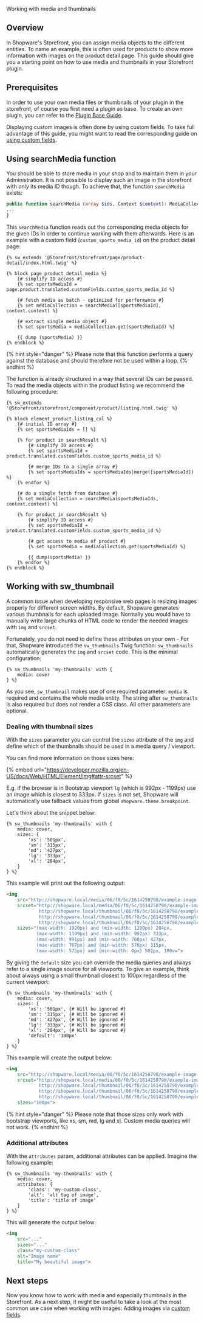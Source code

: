 Working with media and thumbnails

## Overview

In Shopware's Storefront, you can assign media objects to the different entities. To name an example, this is often 
used for products to show more information with images on the product detail page. This guide should give you a 
starting point on how to use media and thumbnails in your Storefront plugin.

## Prerequisites

In order to use your own media files or thumbnails of your plugin in the storefront, of course you first need a 
plugin as base. To create an own plugin, you can refer to the [Plugin Base Guide](./../plugin-base-guide.md).

Displaying custom images is often done by using custom fields. To take full advantage of this guide, you might want to
read the corresponding guide on [using custom fields](./../administration/add-custom-field.md).

## Using searchMedia function

You should be able to store media in your shop and to maintain them in your Administration. It is not possible to display 
such an image in the storefront with only its media ID though. To achieve that, the function `searchMedia` exists:

```php
public function searchMedia (array $ids, Context $context): MediaCollection { 
... 
}
```

This `searchMedia` function reads out the corresponding media objects for the given IDs in order to continue working with them 
afterwards. Here is an example with a custom field (`custom_sports_media_id`) on the product detail page:

```twig
{% sw_extends '@Storefront/storefront/page/product-detail/index.html.twig' %}

{% block page_product_detail_media %}
    {# simplify ID access #}
    {% set sportsMediaId = page.product.translated.customFields.custom_sports_media_id %}

    {# fetch media as batch - optimized for performance #}
    {% set mediaCollection = searchMedia([sportsMediaId], context.context) %}

    {# extract single media object #}
    {% set sportsMedia = mediaCollection.get(sportsMediaId) %}

    {{ dump (sportsMedia) }}
{% endblock %}
```

{% hint style="danger" %}
Please note that this function performs a query against the database and should therefore 
not be used within a loop.
{% endhint %}

The function is already structured in a way that several IDs can be passed.
To read the media objects within the product listing we recommend the following procedure:

```twig
{% sw_extends '@Storefront/storefront/component/product/listing.html.twig' %}

{% block element_product_listing_col %}
    {# initial ID array #}
    {% set sportsMediaIds = [] %}

    {% for product in searchResult %}
        {# simplify ID access #}
        {% set sportsMediaId = product.translated.customFields.custom_sports_media_id %}

        {# merge IDs to a single array #}
        {% set sportsMediaIds = sportsMediaIds|merge([sportsMediaId]) %}
    {% endfor %}

    {# do a single fetch from database #}
    {% set mediaCollection = searchMedia(sportsMediaIds, context.context) %}

    {% for product in searchResult %}
        {# simplify ID access #}
        {% set sportsMediaId = product.translated.customFields.custom_sports_media_id %}

        {# get access to media of product #}
        {% set sportsMedia = mediaCollection.get(sportsMediaId) %}

        {{ dump(sportsMedia) }}
    {% endfor %}
{% endblock %}
```

## Working with sw_thumbnail 

A common issue when developing responsive web pages is resizing images properly for different screen widths. By default,
Shopware generates various thumbnails for each uploaded image. Normally you would have to manually write large
chunks of HTML code to render the needed images with `img` and `srcset`.

Fortunately, you do not need to define these attributes on your own - For that, Shopware 
introduced the `sw_thumbnails` Twig function: `sw_thumbnails` automatically generates the `img` and `srcset` code.
This is the minimal configuration:
```twig
{% sw_thumbnails 'my-thumbnails' with {
    media: cover
} %}
```

As you see, `sw_thumbnail` makes use of one required parameter: `media` is required and contains the whole media entity.
The string after `sw_thumbnails` is also required but does not render a CSS class. All other parameters are optional.

### Dealing with thumbnail sizes

With the `sizes` parameter you can control the `sizes` attribute of the `img` and define which of the thumbnails should 
be used in a media query / viewport.

You can find more information on those sizes here:
<!-- markdown-link-check-disable-next-line -->
{% embed url="https://developer.mozilla.org/en-US/docs/Web/HTML/Element/img#attr-srcset" %}

E.g. if the browser is in Bootstrap viewport `lg` (which is 992px - 1199px) use an image which is closest to 333px.
If `sizes` is not set, Shopware will automatically use fallback values from global `shopware.theme.breakpoint`.

Let's think about the snippet below:
```twig
{% sw_thumbnails 'my-thumbnails' with {
    media: cover,
    sizes: {
        'xs': '501px',
        'sm': '315px',
        'md': '427px',
        'lg': '333px',
        'xl': '284px',
    }
} %}
```

This example will print out the following output:
```html
<img 
    src="http://shopware.local/media/06/f0/5c/1614258798/example-image.jpg" 
    srcset="http://shopware.local/media/06/f0/5c/1614258798/example-image.jpg 1921w, 
            http://shopware.local/thumbnail/06/f0/5c/1614258798/example-image_1920x1920.jpg 1920w, 
            http://shopware.local/thumbnail/06/f0/5c/1614258798/example-image_800x800.jpg 800w, 
            http://shopware.local/thumbnail/06/f0/5c/1614258798/example-image_400x400.jpg 400w" 
    sizes="(max-width: 1920px) and (min-width: 1200px) 284px,
           (max-width: 1199px) and (min-width: 992px) 333px, 
           (max-width: 991px) and (min-width: 768px) 427px, 
           (max-width: 767px) and (min-width: 576px) 315px, 
           (max-width: 575px) and (min-width: 0px) 501px, 100vw">
```

By giving the `default` size you can override the media queries and always refer to a single image source for 
all viewports. To give an example, think about always using a small thumbnail closest to 100px regardless of the 
current viewport:

```twig
{% sw_thumbnails 'my-thumbnails' with {
    media: cover,
    sizes: {
        'xs': '501px', {# Will be ignored #}
        'sm': '315px', {# Will be ignored #}
        'md': '427px', {# Will be ignored #}
        'lg': '333px', {# Will be ignored #}
        'xl': '284px', {# Will be ignored #}
        'default': '100px'
    }
} %}
```

This example will create the output below:
```html
<img 
    src="http://shopware.local/media/06/f0/5c/1614258798/example-image.jpg" 
    srcset="http://shopware.local/media/06/f0/5c/1614258798/example-image.jpg 1921w, 
            http://shopware.local/thumbnail/06/f0/5c/1614258798/example-image_1920x1920.jpg 1920w, 
            http://shopware.local/thumbnail/06/f0/5c/1614258798/example-image_800x800.jpg 800w, 
            http://shopware.local/thumbnail/06/f0/5c/1614258798/example-image_400x400.jpg 400w" 
    sizes="100px">
```

{% hint style="danger" %}
Please note that those sizes only work with bootstrap viewports, like xs, sm, md, lg and xl.
Custom media queries will not work.
{% endhint %}

### Additional attributes

With the `attributes` param, additional attributes can be applied. Imagine the following example:
```twig
{% sw_thumbnails 'my-thumbnails' with {
    media: cover,
    attributes: {
        'class': 'my-custom-class',
        'alt': 'alt tag of image',
        'title': 'title of image'
    }
} %}
```

This will generate the output below:
```html
<img 
    src="..." 
    sizes="..." 
    class="my-custom-class" 
    alt="Image name" 
    title="My beautiful image">
```

## Next steps

Now you know how to work with media and especially thumbnails in the Storefront. As a next step, it might be useful to
take a look at the most common use case when working with images: Adding images via [custom fields](./../administration/add-custom-field.md).